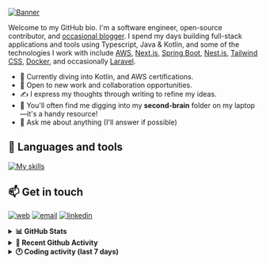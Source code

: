 [![Banner](https://raw.githubusercontent.com/wilfriedago/wilfriedago/main/assets/1.png)][website]

Welcome to my GitHub bio. I'm a software engineer, open-source contributor, and [occasional blogger][blog]. I spend my days building full-stack applications and tools using Typescript, Java & Kotlin, and some of the technologies I work with include [AWS](https://aws.amazon.com/fr/), [Next.js](https://nextjs.org/), [Spring Boot](https://spring.io/projects/spring-boot), [Nest.js](https://nestjs.com/), [Tailwind CSS](https://github.com/tailwindlabs/tailwindcss), [Docker](https://www.docker.com/), and occasionally [Laravel](https://laravel.com/).

- 🔭 Currently diving into Kotlin, and AWS certifications.
- 👯 Open to new work and collaboration opportunities.
- ✍️ I express my thoughts through writing to refine my ideas.
- 🧠 You'll often find me digging into my **second-brain** folder on my laptop—it's a handy resource!
- 💬 Ask me about anything (I'll answer if possible)

## 🎨 Languages and tools

[![My skills](https://skillicons.dev/icons?i=typescript,js,nodejs,nest,java,kotlin,spring,python,fastapi,django,aws,docker,vscode,idea,tailwind&perline=15)](https://wilfriedago.dev/about#skills)

## 📫 Get in touch
[![web](https://img.shields.io/badge/WEBSITE-12100E?logo=google-earth&color=282A36)][website]
[![email](https://img.shields.io/badge/MAIL-12100E?logo=mailgun&color=282A36)][mail]
[![linkedin](https://img.shields.io/badge/LINKEDIN-12100E?logo=linkedin&color=282A36)][linkedin]


<details>
  <summary><b>📊 GitHub Stats</b></summary>
	<br/>
	<p align="left">
		<img width="49.5%" src="https://github-readme-stats.vercel.app/api?username=wilfriedago&show_icons=true&count_private=true&title_color=10b981&icon_color=10b981&theme=react&hide_border=true" />
		<img width="49.5%" src="https://streak-stats.demolab.com/?user=wilfriedago&hide_border=true&theme=react&ring=10b981&fire=fff&currStreakNum=fff&sideLabels=10b981&currStreakLabel=10b981&sideNums=fff" />
	</p>
</details>

<details>
  <summary><b>📅 Recent Github Activity</b></summary>
	<br>

<!--RECENT_ACTIVITY:last_update-->
Last Updated: Thursday, April 3rd, 2025, 4:19:20 AM
<!--RECENT_ACTIVITY:last_update_end-->

<!--RECENT_ACTIVITY:start-->
1. ⭐ Starred [bytedance/MegaTTS3](https://github.com/bytedance/MegaTTS3)<br>
2. 🔱 Forked [wilfriedago/whatsapp-mcp](https://github.com/wilfriedago/whatsapp-mcp) from [lharries/whatsapp-mcp](https://github.com/lharries/whatsapp-mcp)<br>
3. ⭐ Starred [lharries/whatsapp-mcp](https://github.com/lharries/whatsapp-mcp)<br>
4. ⭐ Starred [ical4j/ical4j](https://github.com/ical4j/ical4j)<br>
5. ⭐ Starred [ai/nanoid](https://github.com/ai/nanoid)<br>
<!--RECENT_ACTIVITY:end-->
</details>

<details>
  <summary><b>🕐 Coding activity (last 7 days)</b></summary>
	<br>

<!--START_SECTION:waka-->

```python
Total Time: 38 hrs 15 mins

Java                       14 hrs 18 mins  █████████▒░░░░░░░░░░░░░░░   37.28 %
TypeScript                 10 hrs 11 mins  ██████▓░░░░░░░░░░░░░░░░░░   26.57 %
JavaScript                 5 hrs 6 mins    ███▒░░░░░░░░░░░░░░░░░░░░░   13.32 %
XML                        58 mins         ▓░░░░░░░░░░░░░░░░░░░░░░░░   02.54 %
HTML                       38 mins         ▒░░░░░░░░░░░░░░░░░░░░░░░░   01.68 %
TSConfig                   23 mins         ▒░░░░░░░░░░░░░░░░░░░░░░░░   01.01 %
Git Config                 14 mins         ░░░░░░░░░░░░░░░░░░░░░░░░░   00.63 %
```

<!--END_SECTION:waka-->
</details>

[website]: https://wilfriedago.dev
[linkedin]: https://linkedin.com/in/wilfriedago
[blog]: https://wilfriedago.dev/blog
[mail]: mailto:me@wilfriedago.dev
